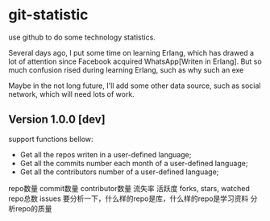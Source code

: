 git-statistic
=============

use github to do some technology statistics.

Several days ago, I put some time on learning Erlang, which has drawed a lot of attention since Facebook acquired WhatsApp[Writen in Erlang]. But so much confusion rised during learning Erlang, such as why such an exe
 
Maybe in the not long future, I'll add some other data source, such as social network, which will need lots of work.  


Version 1.0.0 [dev]
-----
support functions bellow:

- Get all the repos writen in a user-defined language;
- Get all the commits number each month of a user-defined language;
- Get all the contributors number of a user-defined language;



repo数量
commit数量
contributor数量
流失率
活跃度
forks, stars, watched
repo总数
issues
要分析一下，什么样的repo是库，什么样的repo是学习资料
分析repo的质量
